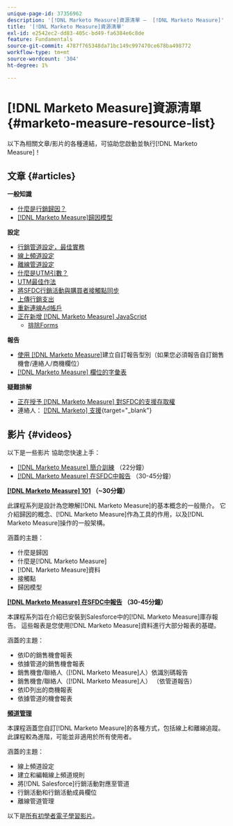 ```yaml
---
unique-page-id: 37356962
description: '[!DNL Marketo Measure]資源清單 —  [!DNL Marketo Measure]'
title: '[!DNL Marketo Measure]資源清單'
exl-id: e2542ec2-dd83-405c-bd49-fa6384e6c8de
feature: Fundamentals
source-git-commit: 4787f765348da71bc149c997470ce678ba498772
workflow-type: tm+mt
source-wordcount: '304'
ht-degree: 1%

---
```


# [!DNL Marketo Measure]資源清單 {#marketo-measure-resource-list}

以下為相關文章/影片的各種連結，可協助您啟動並執行[!DNL Marketo Measure]！

## 文章 {#articles}

**一般知識**

* [什麼是行銷歸因？](/help/introduction-to-marketo-measure/overview-resources/marketing-attribution.md)
* [[!DNL Marketo Measure]歸因模型](/help/introduction-to-marketo-measure/overview-resources/marketo-measure-attribution-models.md)

**設定**

* [行銷管道設定，最佳實務](/help/channel-tracking-and-setup/online-channels/marketing-channels-and-subchannels.md)
* [線上頻道設定](/help/channel-tracking-and-setup/online-channels/online-custom-channel-setup.md)
* [離線管道設定](/help/channel-tracking-and-setup/offline-channels/offline-custom-channel-setup.md)
* [什麼是UTM引數？](/help/channel-tracking-and-setup/online-channels/utm-parameters.md)
* [UTM最佳作法](/help/channel-tracking-and-setup/online-channels/best-practices-for-setting-up-utm-parameters.md)
* [將SFDC行銷活動與購買者接觸點同步](/help/channel-tracking-and-setup/offline-channels/legacy-processes/campaigns-and-campaign-members.md)
* [上傳行銷支出](/help/marketing-spend/spend-management/marketing-channel-costs.md#uploading-marketing-costs)
* [重新連線Ad帳戶](/help/api-connections/utilizing-marketo-measures-api-connections/reauthorizing-connected-accounts.md)
* [正在新增 [!DNL Marketo Measure] JavaScript](/help/marketo-measure-tracking/setting-up-tracking/adding-marketo-measure-script.md)
   * [排除Forms](/help/marketo-measure-tracking/setting-up-tracking/excluding-marketo-measure-from-specific-forms.md)

**報告**

* [使用 [!DNL Marketo Measure]](/help/marketo-measure-salesforce-reporting/new-report-types/creating-custom-marketo-measure-report-types.md)建立自訂報告型別（如果您必須報告自訂銷售機會/連絡人/商機欄位）
* [ [!DNL Marketo Measure] 欄位的字彙表](/help/introduction-to-marketo-measure/overview-resources/glossary-of-marketo-measure-fields.md)

**疑難排解**

* [正在授予 [!DNL Marketo Measure] 對SFDC的支援存取權](/help/miscellaneous/other-related-resources/granting-salesforce-access-to-marketo-measure-support.md)
* 連絡人： [[!DNL Marketo] 支援](https://nation.marketo.com/t5/support/ct-p/Support){target="_blank"}

## 影片 {#videos}

以下是一些影片    協助您快速上手：

* [[!DNL Marketo Measure] 簡介訓練](https://share.vidyard.com/watch/Pb4DuWJwtFgw3jUBDGneb4?) （22分鐘）
* [[!DNL Marketo Measure] 在SFDC中報告](https://experienceleague.adobe.com/docs/marketo-learn/tutorials/overview.html) （30-45分鐘）

**[[!DNL Marketo Measure] 101](https://experienceleague.adobe.com/docs/marketo-learn/tutorials/overview.html) （~30分鐘）**

此課程系列是設計為您瞭解[!DNL Marketo Measure]的基本概念的一般簡介。 它介紹歸因的概念、[!DNL Marketo Measure]作為工具的作用，以及[!DNL Marketo Measure]操作的一般架構。

涵蓋的主題：

* 什麼是歸因
* 什麼是[!DNL Marketo Measure]
* [!DNL Marketo Measure]資料
* 接觸點
* 歸因模型

**[[!DNL Marketo Measure] 在SFDC中報告](https://experienceleague.adobe.com/docs/marketo-learn/tutorials/overview.html) （30-45分鐘）**

本課程系列旨在介紹已安裝到Salesforce中的[!DNL Marketo Measure]庫存報告。 這些報表是您使用[!DNL Marketo Measure]資料進行大部分報表的基礎。

涵蓋的主題：

* 依ID的銷售機會報表
* 依據管道的銷售機會報表
* 銷售機會/聯絡人（[!DNL Marketo Measure]人）依識別碼報告
* 銷售機會/聯絡人（[!DNL Marketo Measure]人） （依管道報告）
* 依ID列出的商機報表
* 依據管道的機會報表

**[頻道管理](https://experienceleague.adobe.com/docs/marketo-learn/tutorials/overview.html)**

本課程涵蓋您自訂[!DNL Marketo Measure]的各種方式，包括線上和離線追蹤。 此課程較為進階，可能並非適用於所有使用者。

涵蓋的主題：

* 線上頻道設定
* 建立和編輯線上頻道規則
* 將[!DNL Salesforce]行銷活動對應至管道
* 行銷活動和行銷活動成員欄位
* 離線管道管理

以下是[所有初學者電子學習影片](https://experienceleague.adobe.com/docs/marketo-learn/tutorials/overview.html)。
